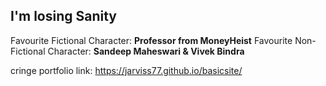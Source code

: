 ## I'm losing Sanity


Favourite Fictional Character: **Professor from MoneyHeist**
Favourite Non-Fictional Character: **Sandeep Maheswari & Vivek Bindra**

cringe portfolio link: https://jarviss77.github.io/basicsite/

